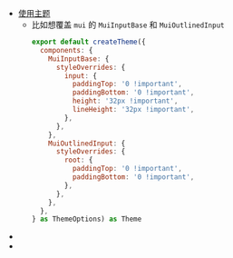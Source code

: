 - [使用主题](https://mui.com/zh/system/styled/)
	- 比如想覆盖 `mui` 的 `MuiInputBase` 和 `MuiOutlinedInput`
	  ```jsx
	  export default createTheme({
	    components: {
	      MuiInputBase: {
	        styleOverrides: {
	          input: {
	            paddingTop: '0 !important',
	            paddingBottom: '0 !important',
	            height: '32px !important',
	            lineHeight: '32px !important',
	          },
	        },
	      },
	      MuiOutlinedInput: {
	        styleOverrides: {
	          root: {
	            paddingTop: '0 !important',
	            paddingBottom: '0 !important',
	          },
	        },
	      },
	    },
	  } as ThemeOptions) as Theme
	  ```
-
-